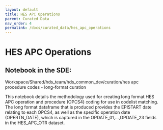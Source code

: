 ```yaml
---
layout: default
title: HES APC Operations
parent: Curated Data
nav_order: 4
permalink: /docs/curated_data/hes_apc_operations
---
```


# HES APC Operations

## Notebook in the SDE:
Workspace/Shared/hds_team/hds_common_dev/curation/hes apc procedure codes - long-format curation

This notebook details the methodology used for creating long format HES APC operation and procedure (OPCS4) coding for use in codelist matching. The long format dataframe that is produced provides the EPISTART date relating to each OPCS4, as well as the specific operation date (OPERTN_DATE), which is captured in the OPDATE_01,...,OPDATE_23 fields in the HES_APC_OTR dataset.


